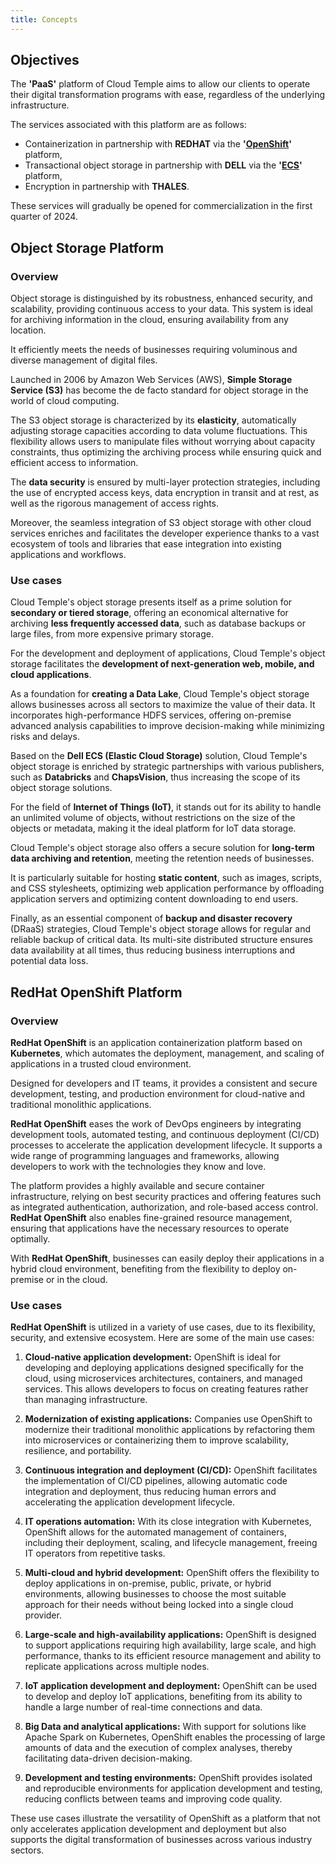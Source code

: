 ```yaml
---
title: Concepts
---
```


## Objectives

The __'PaaS'__ platform of Cloud Temple aims to allow our clients to operate their digital transformation programs with ease, regardless of the underlying infrastructure.

The services associated with this platform are as follows:

- Containerization in partnership with __REDHAT__ via the __'[OpenShift](https://www.redhat.com/en/technologies/cloud-computing/openshift)'__ platform,
- Transactional object storage in partnership with __DELL__ via the __'[ECS](https://www.dell.com/en-us/dt/storage/ecs/index.htm?hve=explore+ecs)'__ platform,
- Encryption in partnership with __THALES__.

These services will gradually be opened for commercialization in the first quarter of 2024.
## Object Storage Platform

### Overview

Object storage is distinguished by its robustness, enhanced security, and scalability, providing continuous access to your data. This system is ideal for archiving information in the cloud, ensuring availability from any location.

It efficiently meets the needs of businesses requiring voluminous and diverse management of digital files.

Launched in 2006 by Amazon Web Services (AWS), __Simple Storage Service (S3)__ has become the de facto standard for object storage in the world of cloud computing.

The S3 object storage is characterized by its __elasticity__, automatically adjusting storage capacities according to data volume fluctuations. This flexibility allows users to manipulate files without worrying about capacity constraints, thus optimizing the archiving process while ensuring quick and efficient access to information.

The __data security__ is ensured by multi-layer protection strategies, including the use of encrypted access keys, data encryption in transit and at rest, as well as the rigorous management of access rights.

Moreover, the seamless integration of S3 object storage with other cloud services enriches and facilitates the developer experience thanks to a vast ecosystem of tools and libraries that ease integration into existing applications and workflows.

### Use cases

Cloud Temple's object storage presents itself as a prime solution for __secondary or tiered storage__, offering an economical alternative for archiving __less frequently accessed data__, such as database backups or large files, from more expensive primary storage.

For the development and deployment of applications, Cloud Temple's object storage facilitates the __development of next-generation web, mobile, and cloud applications__.

As a foundation for __creating a Data Lake__, Cloud Temple's object storage allows businesses across all sectors to maximize the value of their data. It incorporates high-performance HDFS services, offering on-premise advanced analysis capabilities to improve decision-making while minimizing risks and delays.

Based on the __Dell ECS (Elastic Cloud Storage)__ solution, Cloud Temple's object storage is enriched by strategic partnerships with various publishers, such as __Databricks__ and __ChapsVision__, thus increasing the scope of its object storage solutions.

For the field of __Internet of Things (IoT)__, it stands out for its ability to handle an unlimited volume of objects, without restrictions on the size of the objects or metadata, making it the ideal platform for IoT data storage.

Cloud Temple's object storage also offers a secure solution for __long-term data archiving and retention__, meeting the retention needs of businesses.

It is particularly suitable for hosting __static content__, such as images, scripts, and CSS stylesheets, optimizing web application performance by offloading application servers and optimizing content downloading to end users.

Finally, as an essential component of __backup and disaster recovery__ (DRaaS) strategies, Cloud Temple's object storage allows for regular and reliable backup of critical data. Its multi-site distributed structure ensures data availability at all times, thus reducing business interruptions and potential data loss.
## RedHat OpenShift Platform
### Overview

__RedHat OpenShift__ is an application containerization platform based on __Kubernetes__, which automates the deployment, management, and scaling of applications in a trusted cloud environment.

Designed for developers and IT teams, it provides a consistent and secure development, testing, and production environment for cloud-native and traditional monolithic applications.

__RedHat OpenShift__ eases the work of DevOps engineers by integrating development tools, automated testing, and continuous deployment (CI/CD) processes to accelerate the application development lifecycle. It supports a wide range of programming languages and frameworks, allowing developers to work with the technologies they know and love.

The platform provides a highly available and secure container infrastructure, relying on best security practices and offering features such as integrated authentication, authorization, and role-based access control. __RedHat OpenShift__ also enables fine-grained resource management, ensuring that applications have the necessary resources to operate optimally.

With __RedHat OpenShift__, businesses can easily deploy their applications in a hybrid cloud environment, benefiting from the flexibility to deploy on-premise or in the cloud.

### Use cases

__RedHat OpenShift__ is utilized in a variety of use cases, due to its flexibility, security, and extensive ecosystem. Here are some of the main use cases:

1. **Cloud-native application development:** OpenShift is ideal for developing and deploying applications designed specifically for the cloud, using microservices architectures, containers, and managed services. This allows developers to focus on creating features rather than managing infrastructure.

2. **Modernization of existing applications:** Companies use OpenShift to modernize their traditional monolithic applications by refactoring them into microservices or containerizing them to improve scalability, resilience, and portability.

3. **Continuous integration and deployment (CI/CD):** OpenShift facilitates the implementation of CI/CD pipelines, allowing automatic code integration and deployment, thus reducing human errors and accelerating the application development lifecycle.

4. **IT operations automation:** With its close integration with Kubernetes, OpenShift allows for the automated management of containers, including their deployment, scaling, and lifecycle management, freeing IT operators from repetitive tasks.

5. **Multi-cloud and hybrid development:** OpenShift offers the flexibility to deploy applications in on-premise, public, private, or hybrid environments, allowing businesses to choose the most suitable approach for their needs without being locked into a single cloud provider.

6. **Large-scale and high-availability applications:** OpenShift is designed to support applications requiring high availability, large scale, and high performance, thanks to its efficient resource management and ability to replicate applications across multiple nodes.

7. **IoT application development and deployment:** OpenShift can be used to develop and deploy IoT applications, benefiting from its ability to handle a large number of real-time connections and data.

8. **Big Data and analytical applications:** With support for solutions like Apache Spark on Kubernetes, OpenShift enables the processing of large amounts of data and the execution of complex analyses, thereby facilitating data-driven decision-making.

9. **Development and testing environments:** OpenShift provides isolated and reproducible environments for application development and testing, reducing conflicts between teams and improving code quality.

These use cases illustrate the versatility of OpenShift as a platform that not only accelerates application development and deployment but also supports the digital transformation of businesses across various industry sectors.
